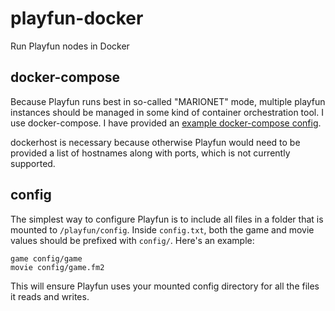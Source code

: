 # playfun-docker
Run Playfun nodes in Docker

## docker-compose

Because Playfun runs best in so-called "MARIONET" mode, multiple playfun instances should be managed in some kind of container orchestration tool. I use docker-compose. I have provided an [example docker-compose config](docker-compose.yml).

dockerhost is necessary because otherwise Playfun would need to be provided a list of hostnames along with ports, which is not currently supported.

## config

The simplest way to configure Playfun is to include all files in a folder that is mounted to `/playfun/config`. Inside `config.txt`, both the game and movie values should be prefixed with `config/`. Here's an example:

```
game config/game
movie config/game.fm2
```

This will ensure Playfun uses your mounted config directory for all the files it reads and writes.